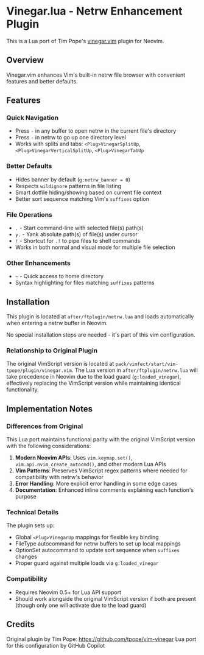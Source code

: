 # Vinegar.lua - Netrw Enhancement Plugin

This is a Lua port of Tim Pope's [vinegar.vim](https://github.com/tpope/vim-vinegar) plugin for Neovim.

## Overview

Vinegar.vim enhances Vim's built-in netrw file browser with convenient features and better defaults.

## Features

### Quick Navigation
- Press `-` in any buffer to open netrw in the current file's directory
- Press `-` in netrw to go up one directory level
- Works with splits and tabs: `<Plug>VinegarSplitUp`, `<Plug>VinegarVerticalSplitUp`, `<Plug>VinegarTabUp`

### Better Defaults
- Hides banner by default (`g:netrw_banner = 0`)
- Respects `wildignore` patterns in file listing
- Smart dotfile hiding/showing based on current file context
- Better sort sequence matching Vim's `suffixes` option

### File Operations
- `.` - Start command-line with selected file(s) path(s)
- `y.` - Yank absolute path(s) of file(s) under cursor
- `!` - Shortcut for `.!` to pipe files to shell commands
- Works in both normal and visual mode for multiple file selection

### Other Enhancements
- `~` - Quick access to home directory
- Syntax highlighting for files matching `suffixes` patterns

## Installation

This plugin is located at `after/ftplugin/netrw.lua` and loads automatically when entering a netrw buffer in Neovim.

No special installation steps are needed - it's part of this vim configuration.

### Relationship to Original Plugin

The original VimScript version is located at `pack/vimfect/start/vim-tpope/plugin/vinegar.vim`. The Lua version in `after/ftplugin/netrw.lua` will take precedence in Neovim due to the load guard (`g:loaded_vinegar`), effectively replacing the VimScript version while maintaining identical functionality.

## Implementation Notes

### Differences from Original

This Lua port maintains functional parity with the original VimScript version with the following considerations:

1. **Modern Neovim APIs**: Uses `vim.keymap.set()`, `vim.api.nvim_create_autocmd()`, and other modern Lua APIs
2. **Vim Patterns**: Preserves VimScript regex patterns where needed for compatibility with netrw's behavior
3. **Error Handling**: More explicit error handling in some edge cases
4. **Documentation**: Enhanced inline comments explaining each function's purpose

### Technical Details

The plugin sets up:
- Global `<Plug>VinegarUp` mappings for flexible key binding
- FileType autocommand for netrw buffers to set up local mappings
- OptionSet autocommand to update sort sequence when `suffixes` changes
- Proper guard against multiple loads via `g:loaded_vinegar`

### Compatibility

- Requires Neovim 0.5+ for Lua API support
- Should work alongside the original VimScript version if both are present (though only one will activate due to the load guard)

## Credits

Original plugin by Tim Pope: https://github.com/tpope/vim-vinegar
Lua port for this configuration by GitHub Copilot
